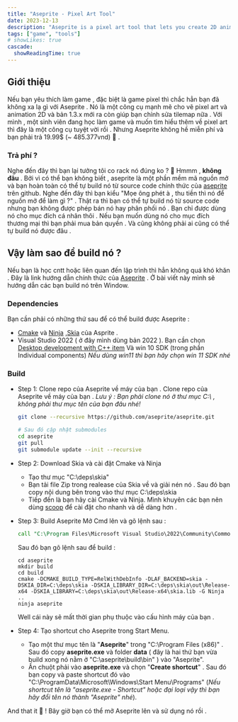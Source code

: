 ```yaml
---
title: "Aseprite - Pixel Art Tool" 
date: 2023-12-13
description: "Aseprite is a pixel art tool that lets you create 2D animations for videogames."
tags: ["game", "tools"]
# showLikes: true
cascade:
  showReadingTime: true
---
```

## Giới thiệu
Nếu bạn yêu thích làm game , đặc biệt là game pixel thì chắc hẳn bạn đã không xa lạ gì với Aseprite . Nó là một công cụ mạnh mẽ cho vẽ pixel art và animation 2D và bản 1.3.x mới ra còn giúp bạn chỉnh sửa tilemap nữa .
Với mình , một sinh viên đang học làm game và muốn tìm hiểu thêm về pixel art thì đây là một công cụ tuyệt vời rồi . Nhưng Aseprite không hề miễn phí và bạn phải trả 19.99$ (~ 485.377vnd) 🫠 . 
### Trả phí ?
Nghe đến đây thì bạn lại tưởng tôi co rack nó đúng ko ? 😤
Hmmm , **không đâu** . Bởi vì có thể bạn không biết , aseprite là một phần mềm mã nguồn mở và bạn hoàn toàn có thể tự build nó từ source code chính thức của [aseprite](https://github.com/aseprite/aseprite) trên github. Nghe đến đây thì bạn kiểu "Mọe ông phét à , thu tiền thì nó để nguồn mở để làm gì ?" . Thật ra thì bạn có thể tự build nó từ source code nhưng bạn không được phép bán nó hay phân phối nó . Bạn chỉ được dùng nó cho mục đích cá nhân thôi . Nếu bạn muốn dùng nó cho mục đích thương mại thì bạn phải mua bản quyền . Và cũng không phải ai cũng có thể tự build nó được đâu . 
## Vậy làm sao để build nó ?
Nếu bạn là học cntt hoặc liên quan đến lập trình thì hẳn không quá khó khăn . Đây là link hướng dẫn chính thức của [Aseprite](https://github.com/aseprite/aseprite/blob/main/INSTALL.md) . Ở bài viết này mình sẽ hướng dẫn các bạn build nó trên Window.
### Dependencies
Bạn cần phải có những thứ sau để có thể build được Aseprite :
- [Cmake](https://cmake.org/download/) và [Ninja](https://ninja-build.org/) ,[Skia](https://github.com/aseprite/skia) của Asprite .
- Visual Studio 2022 ( ở đây mình dùng bản 2022 ). Bạn cần chọn [Desktop development with C++ item](https://imgur.com/a/7zs51IT) Và win 10 SDK (trong phần Individual components) *Nếu dùng win11 thì bạn hãy chọn win 11 SDK nhé*
### Build
- Step 1: Clone repo của Aseprite về máy của bạn .
Clone repo của Aseprite về máy của bạn .
*Lưu ý : Bạn phải clone nó ở thư mục C:\ , không phải thư mục tên của bạn đâu nhé!* 
    ```bash
    git clone --recursive https://github.com/aseprite/aseprite.git

    # Sau đó cập nhật submodules
    cd aseprite
    git pull
    git submodule update --init --recursive
    ```

- Step 2: Download Skia và cài đặt Cmake và Ninja
    - Tạo thư mục "C:\deps\skia"
    - Bạn tải file Zip trong realease của Skia về và giải nén nó . Sau đó bạn copy nội dung bên trong vào thư mục C:\deps\skia
    - Tiếp đến là bạn hãy cài Cmake và Ninja. Mình khuyên các bạn nên dùng [scoop](https://scoop.sh/) để cài đặt cho nhanh và dễ dàng hơn . 

- Step 3: Build Aseprite
Mở Cmd lên và gõ lệnh sau :
    ```cmd
    call "C:\Program Files\Microsoft Visual Studio\2022\Community\Common7\Tools\VsDevCmd.bat" -arch=x64
    ```
    Sau đó bạn gõ lệnh sau để build :
    ```
    cd aseprite
    mkdir build
    cd build
    cmake -DCMAKE_BUILD_TYPE=RelWithDebInfo -DLAF_BACKEND=skia -DSKIA_DIR=C:\deps\skia -DSKIA_LIBRARY_DIR=C:\deps\skia\out\Release-x64 -DSKIA_LIBRARY=C:\deps\skia\out\Release-x64\skia.lib -G Ninja ..
    ninja aseprite
    ```
    Well cái này sẽ mất thời gian phụ thuộc vào cấu hình máy của bạn . 
- Step 4: Tạo shortcut cho Aseprite trong Start Menu.

    - Tạo một thư mục tên là "**Aseprite**" trong "C:\Program Files (x86)\" . Sau đó copy **aseprite.exe** và folder **data** ( đây là hai thứ bạn vừa build xong nó nằm ở "C:\aseprite\build\bin" ) vào "Aseprite". 
    - Ấn chuột phải vào **aseprite.exe** và chọn "**Create shortcut**" . Sau đó bạn copy và paste shortcut đó vào "C:\ProgramData\Microsoft\Windows\Start Menu\Programs\" (*Nếu shortcut tên là "aseprite.exe - Shortcut" hoặc đại loại vậy thì bạn hãy đổi tên nó thành "Aseprite" nhé*).

And that it 🥳 ! Bây giờ bạn có thể mở Aseprite lên và sử dụng nó rồi .
